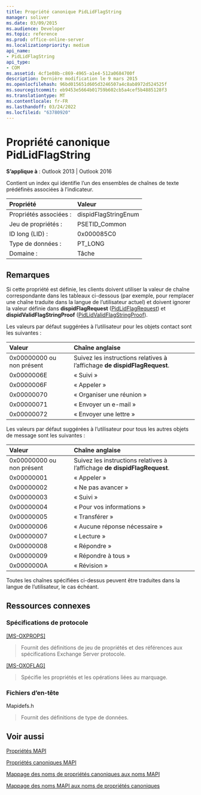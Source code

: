 ```yaml
---
title: Propriété canonique PidLidFlagString
manager: soliver
ms.date: 03/09/2015
ms.audience: Developer
ms.topic: reference
ms.prod: office-online-server
ms.localizationpriority: medium
api_name:
- PidLidFlagString
api_type:
- COM
ms.assetid: 4cf1e08b-c869-4965-a1e4-512a0684700f
description: Dernière modification le 9 mars 2015
ms.openlocfilehash: 96bd015651d605d3246507a4c8ab8972d524525f
ms.sourcegitcommit: eb9453e5664b01759b602cb5a4cef5b4885128f3
ms.translationtype: MT
ms.contentlocale: fr-FR
ms.lasthandoff: 03/24/2022
ms.locfileid: "63780920"
---
```

# <a name="pidlidflagstring-canonical-property"></a>Propriété canonique PidLidFlagString

  
  
**S’applique à** : Outlook 2013 | Outlook 2016 
  
Contient un index qui identifie l’un des ensembles de chaînes de texte prédéfinës associées à l’indicateur.
  
|Propriété|Valeur|
|:-----|:-----|
|Propriétés associées :  <br/> |dispidFlagStringEnum  <br/> |
|Jeu de propriétés :  <br/> |PSETID_Common  <br/> |
|ID long (LID) :  <br/> |0x000085C0  <br/> |
|Type de données :  <br/> |PT_LONG  <br/> |
|Domaine :  <br/> |Tâche  <br/> |
   
## <a name="remarks"></a>Remarques

Si cette propriété est définie, les clients doivent utiliser la valeur de chaîne correspondante dans les tableaux ci-dessous (par exemple, pour remplacer une chaîne traduite dans la langue de l’utilisateur actuel) et doivent ignorer la valeur définie dans **dispidFlagRequest** ([PidLidFlagRequest](pidlidflagrequest-canonical-property.md)) et **dispidValidFlagStringProof** ([PidLidValidFlagStringProof](pidlidvalidflagstringproof-canonical-property.md)). 
  
Les valeurs par défaut suggérées à l’utilisateur pour les objets contact sont les suivantes :
  
|**Valeur**|**Chaîne anglaise**|
|:-----|:-----|
|0x00000000 ou non présent  <br/> | Suivez les instructions relatives à l’affichage **de dispidFlagRequest**. |
|0x0000006E  <br/> |« Suivi »  <br/> |
|0x0000006F  <br/> |« Appeler »  <br/> |
|0x00000070  <br/> |« Organiser une réunion »  <br/> |
|0x00000071  <br/> |« Envoyer un e-mail »  <br/> |
|0x00000072  <br/> |« Envoyer une lettre »  <br/> |
   
Les valeurs par défaut suggérées à l’utilisateur pour tous les autres objets de message sont les suivantes :
  
|**Valeur**|**Chaîne anglaise**|
|:-----|:-----|
|0x00000000 ou non présent  <br/> | Suivez les instructions relatives à l’affichage **de dispidFlagRequest**. |
|0x00000001  <br/> |« Appeler »  <br/> |
|0x00000002  <br/> |« Ne pas avancer »  <br/> |
|0x00000003  <br/> |« Suivi »  <br/> |
|0x00000004  <br/> |« Pour vos informations »  <br/> |
|0x00000005  <br/> |« Transférer »  <br/> |
|0x00000006  <br/> |« Aucune réponse nécessaire »  <br/> |
|0x00000007  <br/> |« Lecture »  <br/> |
|0x00000008  <br/> |« Répondre »  <br/> |
|0x00000009  <br/> |« Répondre à tous »  <br/> |
|0x0000000A  <br/> |« Révision »  <br/> |
   
Toutes les chaînes spécifiées ci-dessus peuvent être traduites dans la langue de l’utilisateur, le cas échéant.
  
## <a name="related-resources"></a>Ressources connexes

### <a name="protocol-specifications"></a>Spécifications de protocole

[[MS-OXPROPS]](https://msdn.microsoft.com/library/f6ab1613-aefe-447d-a49c-18217230b148%28Office.15%29.aspx)
  
> Fournit des définitions de jeu de propriétés et des références aux spécifications Exchange Server protocole.
    
[[MS-OXOFLAG]](https://msdn.microsoft.com/library/f1e50be4-ed30-4c2a-b5cb-8ff3aaaf9b91%28Office.15%29.aspx)
  
> Spécifie les propriétés et les opérations liées au marquage.
    
### <a name="header-files"></a>Fichiers d’en-tête

Mapidefs.h
  
> Fournit des définitions de type de données.
    
## <a name="see-also"></a>Voir aussi



[Propriétés MAPI](mapi-properties.md)
  
[Propriétés canoniques MAPI](mapi-canonical-properties.md)
  
[Mappage des noms de propriétés canoniques aux noms MAPI](mapping-canonical-property-names-to-mapi-names.md)
  
[Mappage des noms MAPI aux noms de propriétés canoniques](mapping-mapi-names-to-canonical-property-names.md)


